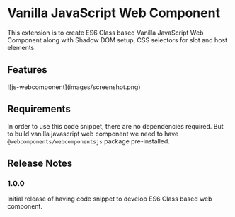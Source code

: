# Vanilla JavaScript Web Component

This extension is to create ES6 Class based Vanilla JavaScript Web Component along with Shadow DOM setup, CSS selectors for slot and host elements.

## Features

\!\[js-webcomponent\]\(images/screenshot.png\)

## Requirements

In order to use this code snippet, there are no dependencies required. But to build vanilla javascript web component we need to have `@webcomponents/webcomponentsjs` package pre-installed.

## Release Notes

### 1.0.0

Initial release of having code snippet to develop ES6 Class based web component.
